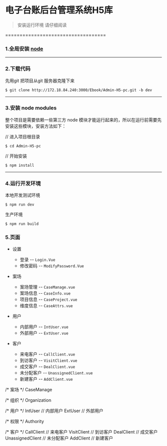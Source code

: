 # 电子台账后台管理系统H5库

>安装运行环境  请仔细阅读

===================================
### 1.全局安装 [node](https://nodejs.org/en/)

---

### 2.下载代码
先用git 把项目从git 服务器克隆下来

`$ git clone http://172.18.84.240:3000/Ebook/Admin-H5-pc.git -b dev`

---

### 3.安装 node modules

整个项目是需要依赖一些第三方 node 模块才能运行起来的，所以在运行前需要先安装这些模块，安装方法如下：

// 进入项目根目录

`$ cd Admin-H5-pc`

// 开始安装

`$ npm install`

---

### 4.运行开发环境
本地开发测试环境

`$ npm run dev`

生产环境

`$ npm run build`

### 5.页面

- 设置
  - 登录 -- `Login.Vue`
  - 修改密码 -- `ModifyPassword.Vue`

- 案场
  - 案场管理 -- `CaseManage.vue`
  - 案场信息 -- `CaseInfo.vue`
  - 项目信息 -- `CaseProject.vue`
  - 维度信息 -- `CaseAttrs.vue`

- 用户
  - 内部用户 -- `IntUser.vue`
  - 外部用户 -- `ExtUser.vue`

- 客户
  - 来电客户 -- `CallClient.vue`
  - 到访客户 -- `VisitClient.vue`
  - 成交客户 -- `DealClient.vue`
  - 未分配客户 -- `UnassignedClient.vue`
  - 新建客户 -- `AddClient.vue`

/* 案场 */
CaseManage

/* 组织 */
Organization

/* 用户 */
IntUser // 内部用户
ExtUser // 外部用户

/* 权限 */
Authority

/* 客户 */
CallClient // 来电客户
VisitClient // 到访客户
DealClient // 成交客户
UnassignedClient // 未分配客户
AddClient // 新建客户